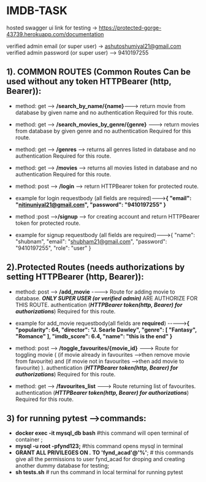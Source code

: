 # IMDB-TASK

hosted swagger ui link for testing -> https://protected-gorge-43739.herokuapp.com/documentation

verified admin email (or super user) -> ashutoshumiyal21@gmail.com
verified admin password (or super user) --> 9410197255


## 1). COMMON ROUTES (Common Routes Can be used without any token HTTPBearer (http, Bearer)):

* method: get --> **/search_by_name/{name}**---> return movie from database by given name and no authentication Required for this route.
    
* method:  get --> **/search_movies_by_genre/{genre}** ---> return movies from database by given genre and no authentication Required for this route.
    
* method:  get --> **/genres** --> returns all genres listed in database and no authentication Required for this route.
    
* method: get --> **/movies** --> returns all movies listed in database and no authentication Required for this route.
    
* method: post --> **/login** --> return HTTPBearer token for protected route. 
* example for login requestbody (all fields are required)--->**{
                                                     "email": "nitinuniyal21@gmail.com",
                                                      "password": "9410197255"
                                                      }**
                                                      
* method :post -->**/signup** --> for creating account and return  HTTPBearer token for protected route.
* example for signup requestbody (all fields are required)--->{
                                                    "name": "shubnam",
                                                   "email": "shubham21@gmail.com",
                                                    "password": "9410197255",
                                                    "role": "user"
                                                      }
                   
    

## 2).Protected Routes (needs authorizations by setting HTTPBearer (http, Bearer)):

* method: post --> **/add_movie** ----> Route for adding movie to database. ***ONLY SUPER USER (or verified admin)*** ARE AUTHORIZE FOR THIS ROUTE. authentication (***HTTPBearer token(http, Bearer) for authorizations***) Required for this route.
* example for add_movie requestbody(all fields are **required**)  ----->**{
                                                           "popularity": 64,
                                                           "director": "J. Searle Dawley",
                                                             "genre": [
                                                                         "Fantasy",
                                                                          "Romance"
                                                                       ],
                                                          "imdb_score": 6.4,
                                                          "name": "this is the end"
                                                            }**
                                    
    
* method: post --> **/toggle_favourites/{movie_id}** ---> Route for toggling movie ( (if movie already in favourites -->then remove movie from favourite) and (if movie not in favourites -->then add movie to favourite) ). authentication (***HTTPBearer token(http, Bearer) for authorizations***) Required for this route.
     
* method: get --> **/favourites_list** ---> Route returning list of favourites. authentication (***HTTPBearer token(http, Bearer) for authorizations***) Required for this route.
    
    
    
    
## 3) for running pytest -->commands:
* **docker exec -it mysql_db bash** #this command will open terminal of container ;
* **mysql -u root -pfynd123;** #this command opens mysql in terminal
* **GRANT ALL PRIVILEGES ON *.* TO 'fynd_acad'@'%'**; # this commands give all the permissions to user fynd_acad for droping and creating another              dummy database for testing;
* **sh tests.sh** # run ths command in local terminal for running pytest
    
    
    
    
    
 
    
    
    
    
    
    
